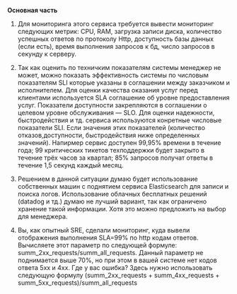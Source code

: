 **Основная часть**     
1. Для мониторинга этого сервиса требуется вывести мониторинг следующих метрик: CPU, RAM, загрузка записи диска, количество успешных ответов по протоколу Http, доступность базы данных (если есть), время выполнения запросов к бд,  число запросов в секунду к серверу.  
   
2. Так как оценить по техничким показателям системы менеджер не может, можно показать эффективность системы по числовым показателям SLI которые указаны в соглашении между заказчиком и исполнителем. Для оценки качества оказания услуг перед клиентами используется SLA соглашение об уровне предоставления услуг. Показатели доступности закрепляются в соглашении о целевом уровне обслуживания — SLO. Для оценки надежности, быстродействия и тд. сервиса используются конретные числовые показатели SLI. Если значения этих показателей (количество отказов,доступности, быстродействия ниже определенных значений). Напирмер сервис доступен 99,95% времени в течение года; 99 критических тикетов техподдержки будет закрыто в течение трёх часов за квартал; 85% запросов получат ответы в течение 1,5 секунд каждый месяц.    

3. Решением в данной ситуации думаю будет использование собственных машин с поднятием сервиса Elasticsearch для записи и поиска логов. Использование облачных бесплатных решений (datadog и тд.) думаю не лучший вариант, так как ограничено хранение такой информации. Хотя это можно предложить на выбор для менеджера.   

4. Вы, как опытный SRE, сделали мониторинг, куда вывели отображения выполнения SLA=99% по http кодам ответов. Вычисляете этот параметр по следующей формуле: summ_2xx_requests/summ_all_requests. Данный параметр не поднимается выше 70%, но при этом в вашей системе нет кодов ответа 5xx и 4xx. Где у вас ошибка? Здесь нужно использовать следующую формулу (summ_2xx_requests + summ_4xx_requests + summ_5xx_requests)/summ_all_requests   
